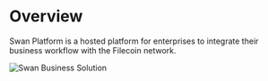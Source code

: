 # Overview

Swan Platform is a hosted platform for enterprises to integrate their business workflow with the Filecoin network.

![Swan Business Solution](<../../.gitbook/assets/image (26).png>)
